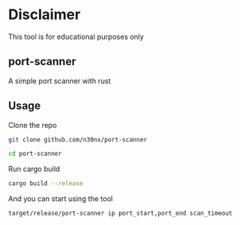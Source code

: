 # Disclaimer
This tool is for educational purposes only

## port-scanner
A simple port scanner with rust

## Usage
Clone the repo
```sh
git clone github.com/n30nx/port-scanner
```

```sh
cd port-scanner
```

Run cargo build
```sh
cargo build --release
```

And you can start using the tool
```sh
target/release/port-scanner ip port_start,port_end scan_timeout
```
